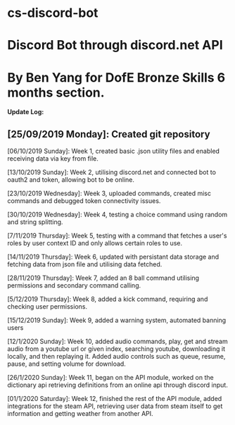 # cs-discord-bot
Discord Bot through discord.net API 
===================================================
By Ben Yang for DofE Bronze Skills 6 months section.
===================================================
__Update Log:__

[25/09/2019 Monday]: Created git repository
--------------------------------------------
[06/10/2019 Sunday]: Week 1, created basic .json utility files and enabled receiving data via key from file. 

[13/10/2019 Sunday]: Week 2, utilising discord.net and connected bot to oauth2 and token, allowing bot to be online.

[23/10/2019 Wednesday]: Week 3, uploaded commands, created misc commands and debugged token connectivity issues.

[30/10/2019 Wednesday]: Week 4, testing a choice command using random and string splitting.

[7/11/2019 Thursday]: Week 5, testing with a command that fetches a user's roles by user context ID and only allows certain roles to use.

[14/11/2019 Thursday]: Week 6, updated with persistant data storage and fetching data from json file and utilising data fetched.

[28/11/2019 Thursday]: Week 7, added an 8 ball command utilising permissions and secondary command calling.

[5/12/2019 Thursday]: Week 8, added a kick command, requiring and checking user permissions.

[15/12/2019 Sunday]: Week 9, added a warning system, automated banning users

[12/1/2020 Sunday]: Week 10, added audio commands, play, get and stream audio from a youtube url or given index, searching youtube, downloading it locally, and then replaying it. Added audio controls such as queue, resume, pause, and setting volume for download.

[26/1/2020 Sunday]: Week 11, began on the API module, worked on the dictionary api retrieving definitions from an online api through discord input.

[01/1/2020 Saturday]: Week 12, finished the rest of the API module, added integrations for the steam API, retrieving user data from steam itself to get information and getting weather from another API.

